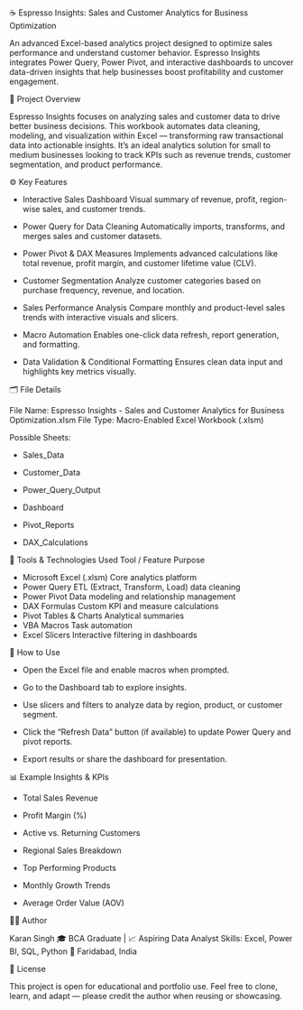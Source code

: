 ☕ Espresso Insights: Sales and Customer Analytics for Business Optimization

An advanced Excel-based analytics project designed to optimize sales performance and understand customer behavior. Espresso Insights integrates Power Query, Power Pivot, and interactive dashboards to uncover data-driven insights that help businesses boost profitability and customer engagement.

🧾 Project Overview

Espresso Insights focuses on analyzing sales and customer data to drive better business decisions. This workbook automates data cleaning, modeling, and visualization within Excel — transforming raw transactional data into actionable insights. It’s an ideal analytics solution for small to medium businesses looking to track KPIs such as revenue trends, customer segmentation, and product performance.

⚙️ Key Features

- Interactive Sales Dashboard
  Visual summary of revenue, profit, region-wise sales, and customer trends.

- Power Query for Data Cleaning
  Automatically imports, transforms, and merges sales and customer datasets.

- Power Pivot & DAX Measures
  Implements advanced calculations like total revenue, profit margin, and customer lifetime value (CLV).

- Customer Segmentation
  Analyze customer categories based on purchase frequency, revenue, and location.

- Sales Performance Analysis
  Compare monthly and product-level sales trends with interactive visuals and slicers.

- Macro Automation
  Enables one-click data refresh, report generation, and formatting.

- Data Validation & Conditional Formatting
  Ensures clean data input and highlights key metrics visually.

🗂️ File Details

File Name: Espresso Insights - Sales and Customer Analytics for Business Optimization.xlsm File Type: Macro-Enabled Excel Workbook (.xlsm)

Possible Sheets:

- Sales_Data

- Customer_Data

- Power_Query_Output

- Dashboard

- Pivot_Reports

- DAX_Calculations

🧰 Tools & Technologies Used
Tool / Feature	Purpose
- Microsoft Excel (.xlsm)	Core analytics platform
- Power Query	ETL (Extract, Transform, Load) data cleaning
- Power Pivot	Data modeling and relationship management
- DAX Formulas	Custom KPI and measure calculations
- Pivot Tables & Charts	Analytical summaries
- VBA Macros	Task automation
- Excel Slicers	Interactive filtering in dashboards


🚀 How to Use

- Open the Excel file and enable macros when prompted.

- Go to the Dashboard tab to explore insights.

- Use slicers and filters to analyze data by region, product, or customer segment.

- Click the “Refresh Data” button (if available) to update Power Query and pivot reports.

- Export results or share the dashboard for presentation.

📊 Example Insights & KPIs

- Total Sales Revenue

- Profit Margin (%)

- Active vs. Returning Customers

- Regional Sales Breakdown

- Top Performing Products

- Monthly Growth Trends

- Average Order Value (AOV)

🧑‍💻 Author

Karan Singh
🎓 BCA Graduate | 📈 Aspiring Data Analyst
Skills: Excel, Power BI, SQL, Python
📍 Faridabad, India

📄 License

This project is open for educational and portfolio use.
Feel free to clone, learn, and adapt — please credit the author when reusing or showcasing.
